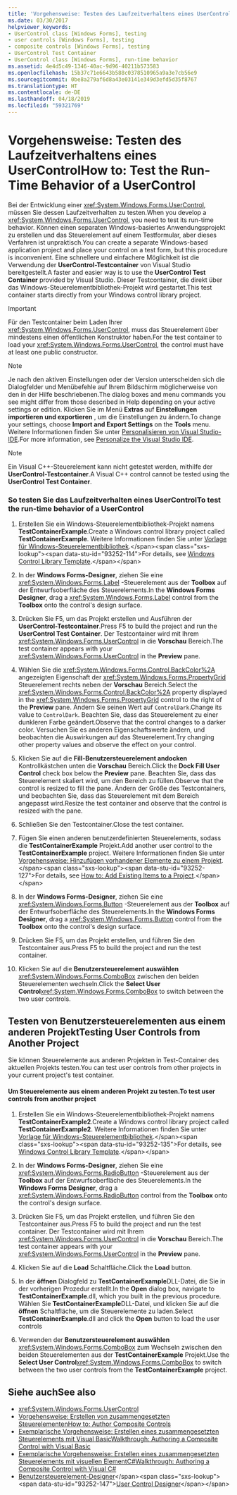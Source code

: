 ```yaml
---
title: 'Vorgehensweise: Testen des Laufzeitverhaltens eines UserControl'
ms.date: 03/30/2017
helpviewer_keywords:
- UserControl class [Windows Forms], testing
- user controls [Windows Forms], testing
- composite controls [Windows Forms], testing
- UserControl Test Container
- UserControl class [Windows Forms], run-time behavior
ms.assetid: 4e4d5c49-1346-40ac-9d96-40211b573583
ms.openlocfilehash: 15b37c71e6643b588c0378510965a9a3e7cb56e9
ms.sourcegitcommit: 0be8a279af6d8a43e03141e349d3efd5d35f8767
ms.translationtype: HT
ms.contentlocale: de-DE
ms.lasthandoff: 04/18/2019
ms.locfileid: "59321769"
---
```

# <a name="how-to-test-the-run-time-behavior-of-a-usercontrol"></a><span data-ttu-id="93252-102">Vorgehensweise: Testen des Laufzeitverhaltens eines UserControl</span><span class="sxs-lookup"><span data-stu-id="93252-102">How to: Test the Run-Time Behavior of a UserControl</span></span>
<span data-ttu-id="93252-103">Bei der Entwicklung einer <xref:System.Windows.Forms.UserControl>, müssen Sie dessen Laufzeitverhalten zu testen.</span><span class="sxs-lookup"><span data-stu-id="93252-103">When you develop a <xref:System.Windows.Forms.UserControl>, you need to test its run-time behavior.</span></span> <span data-ttu-id="93252-104">Können einen separaten Windows-basiertes Anwendungsprojekt zu erstellen und das Steuerelement auf einem Testformular, aber dieses Verfahren ist unpraktisch.</span><span class="sxs-lookup"><span data-stu-id="93252-104">You can create a separate Windows-based application project and place your control on a test form, but this procedure is inconvenient.</span></span> <span data-ttu-id="93252-105">Eine schnellere und einfachere Möglichkeit ist die Verwendung der **UserControl-Testcontainer** von Visual Studio bereitgestellt.</span><span class="sxs-lookup"><span data-stu-id="93252-105">A faster and easier way is to use the **UserControl Test Container** provided by Visual Studio.</span></span> <span data-ttu-id="93252-106">Dieser Testcontainer, die direkt über das Windows-Steuerelementbibliothek-Projekt wird gestartet.</span><span class="sxs-lookup"><span data-stu-id="93252-106">This test container starts directly from your Windows control library project.</span></span>  
  
> [!IMPORTANT]
>  <span data-ttu-id="93252-107">Für den Testcontainer beim Laden Ihrer <xref:System.Windows.Forms.UserControl>, muss das Steuerelement über mindestens einen öffentlichen Konstruktor haben.</span><span class="sxs-lookup"><span data-stu-id="93252-107">For the test container to load your <xref:System.Windows.Forms.UserControl>, the control must have at least one public constructor.</span></span>  
  
> [!NOTE]
>  <span data-ttu-id="93252-108">Je nach den aktiven Einstellungen oder der Version unterscheiden sich die Dialogfelder und Menübefehle auf Ihrem Bildschirm möglicherweise von den in der Hilfe beschriebenen.</span><span class="sxs-lookup"><span data-stu-id="93252-108">The dialog boxes and menu commands you see might differ from those described in Help depending on your active settings or edition.</span></span> <span data-ttu-id="93252-109">Klicken Sie im Menü **Extras** auf **Einstellungen importieren und exportieren** , um die Einstellungen zu ändern.</span><span class="sxs-lookup"><span data-stu-id="93252-109">To change your settings, choose **Import and Export Settings** on the **Tools** menu.</span></span> <span data-ttu-id="93252-110">Weitere Informationen finden Sie unter [Personalisieren von Visual Studio-IDE](/visualstudio/ide/personalizing-the-visual-studio-ide).</span><span class="sxs-lookup"><span data-stu-id="93252-110">For more information, see [Personalize the Visual Studio IDE](/visualstudio/ide/personalizing-the-visual-studio-ide).</span></span>  
  
> [!NOTE]
>  <span data-ttu-id="93252-111">Ein Visual C++-Steuerelement kann nicht getestet werden, mithilfe der **UserControl-Testcontainer**.</span><span class="sxs-lookup"><span data-stu-id="93252-111">A Visual C++ control cannot be tested using the **UserControl Test Container**.</span></span>  
  
### <a name="to-test-the-run-time-behavior-of-a-usercontrol"></a><span data-ttu-id="93252-112">So testen Sie das Laufzeitverhalten eines UserControl</span><span class="sxs-lookup"><span data-stu-id="93252-112">To test the run-time behavior of a UserControl</span></span>  
  
1. <span data-ttu-id="93252-113">Erstellen Sie ein Windows-Steuerelementbibliothek-Projekt namens **TestContainerExample**.</span><span class="sxs-lookup"><span data-stu-id="93252-113">Create a Windows control library project called **TestContainerExample**.</span></span> <span data-ttu-id="93252-114">Weitere Informationen finden Sie unter [Vorlage für Windows-Steuerelementbibliothek](https://docs.microsoft.com/previous-versions/kxczf775(v=vs.100)).</span><span class="sxs-lookup"><span data-stu-id="93252-114">For details, see [Windows Control Library Template](https://docs.microsoft.com/previous-versions/kxczf775(v=vs.100)).</span></span>  
  
2. <span data-ttu-id="93252-115">In der **Windows Forms-Designer**, ziehen Sie eine <xref:System.Windows.Forms.Label> -Steuerelement aus der **Toolbox** auf der Entwurfsoberfläche des Steuerelements.</span><span class="sxs-lookup"><span data-stu-id="93252-115">In the **Windows Forms Designer**, drag a <xref:System.Windows.Forms.Label> control from the **Toolbox** onto the control's design surface.</span></span>  
  
3. <span data-ttu-id="93252-116">Drücken Sie F5, um das Projekt erstellen und Ausführen der **UserControl-Testcontainer**.</span><span class="sxs-lookup"><span data-stu-id="93252-116">Press F5 to build the project and run the **UserControl Test Container**.</span></span> <span data-ttu-id="93252-117">Der Testcontainer wird mit Ihrem <xref:System.Windows.Forms.UserControl> in die **Vorschau** Bereich.</span><span class="sxs-lookup"><span data-stu-id="93252-117">The test container appears with your <xref:System.Windows.Forms.UserControl> in the **Preview** pane.</span></span>  
  
4. <span data-ttu-id="93252-118">Wählen Sie die <xref:System.Windows.Forms.Control.BackColor%2A> angezeigten Eigenschaft der <xref:System.Windows.Forms.PropertyGrid> Steuerelement rechts neben der **Vorschau** Bereich.</span><span class="sxs-lookup"><span data-stu-id="93252-118">Select the <xref:System.Windows.Forms.Control.BackColor%2A> property displayed in the <xref:System.Windows.Forms.PropertyGrid> control to the right of the **Preview** pane.</span></span> <span data-ttu-id="93252-119">Ändern Sie seinen Wert auf `ControlDark`.</span><span class="sxs-lookup"><span data-stu-id="93252-119">Change its value to `ControlDark`.</span></span> <span data-ttu-id="93252-120">Beachten Sie, dass das Steuerelement zu einer dunkleren Farbe geändert.</span><span class="sxs-lookup"><span data-stu-id="93252-120">Observe that the control changes to a darker color.</span></span> <span data-ttu-id="93252-121">Versuchen Sie es anderen Eigenschaftswerte ändern, und beobachten die Auswirkungen auf das Steuerelement.</span><span class="sxs-lookup"><span data-stu-id="93252-121">Try changing other property values and observe the effect on your control.</span></span>  
  
5. <span data-ttu-id="93252-122">Klicken Sie auf die **Fill-Benutzersteuerelement andocken** Kontrollkästchen unten die **Vorschau** Bereich.</span><span class="sxs-lookup"><span data-stu-id="93252-122">Click the **Dock Fill User Control** check box below the **Preview** pane.</span></span> <span data-ttu-id="93252-123">Beachten Sie, dass das Steuerelement skaliert wird, um den Bereich zu füllen.</span><span class="sxs-lookup"><span data-stu-id="93252-123">Observe that the control is resized to fill the pane.</span></span> <span data-ttu-id="93252-124">Ändern der Größe des Testcontainers, und beobachten Sie, dass das Steuerelement mit dem Bereich angepasst wird.</span><span class="sxs-lookup"><span data-stu-id="93252-124">Resize the test container and observe that the control is resized with the pane.</span></span>  
  
6. <span data-ttu-id="93252-125">Schließen Sie den Testcontainer.</span><span class="sxs-lookup"><span data-stu-id="93252-125">Close the test container.</span></span>  
  
7. <span data-ttu-id="93252-126">Fügen Sie einen anderen benutzerdefinierten Steuerelements, sodass die **TestContainerExample** Projekt.</span><span class="sxs-lookup"><span data-stu-id="93252-126">Add another user control to the **TestContainerExample** project.</span></span> <span data-ttu-id="93252-127">Weitere Informationen finden Sie unter [Vorgehensweise: Hinzufügen vorhandener Elemente zu einem Projekt](https://docs.microsoft.com/previous-versions/visualstudio/visual-studio-2010/9f4t9t92(v=vs.100)).</span><span class="sxs-lookup"><span data-stu-id="93252-127">For details, see [How to: Add Existing Items to a Project](https://docs.microsoft.com/previous-versions/visualstudio/visual-studio-2010/9f4t9t92(v=vs.100)).</span></span>  
  
8. <span data-ttu-id="93252-128">In der **Windows Forms-Designer**, ziehen Sie eine <xref:System.Windows.Forms.Button> -Steuerelement aus der **Toolbox** auf der Entwurfsoberfläche des Steuerelements.</span><span class="sxs-lookup"><span data-stu-id="93252-128">In the **Windows Forms Designer**, drag a <xref:System.Windows.Forms.Button> control from the **Toolbox** onto the control's design surface.</span></span>  
  
9. <span data-ttu-id="93252-129">Drücken Sie F5, um das Projekt erstellen, und führen Sie den Testcontainer aus.</span><span class="sxs-lookup"><span data-stu-id="93252-129">Press F5 to build the project and run the test container.</span></span>  
  
10. <span data-ttu-id="93252-130">Klicken Sie auf die **Benutzersteuerelement auswählen** <xref:System.Windows.Forms.ComboBox> zwischen den beiden Steuerelementen wechseln.</span><span class="sxs-lookup"><span data-stu-id="93252-130">Click the **Select User Control**<xref:System.Windows.Forms.ComboBox> to switch between the two user controls.</span></span>  
  
## <a name="testing-user-controls-from-another-project"></a><span data-ttu-id="93252-131">Testen von Benutzersteuerelementen aus einem anderen Projekt</span><span class="sxs-lookup"><span data-stu-id="93252-131">Testing User Controls from Another Project</span></span>  
 <span data-ttu-id="93252-132">Sie können Steuerelemente aus anderen Projekten in Test-Container des aktuellen Projekts testen.</span><span class="sxs-lookup"><span data-stu-id="93252-132">You can test user controls from other projects in your current project's test container.</span></span>  
  
#### <a name="to-test-user-controls-from-another-project"></a><span data-ttu-id="93252-133">Um Steuerelemente aus einem anderen Projekt zu testen.</span><span class="sxs-lookup"><span data-stu-id="93252-133">To test user controls from another project</span></span>  
  
1. <span data-ttu-id="93252-134">Erstellen Sie ein Windows-Steuerelementbibliothek-Projekt namens **TestContainerExample2**.</span><span class="sxs-lookup"><span data-stu-id="93252-134">Create a Windows control library project called **TestContainerExample2**.</span></span> <span data-ttu-id="93252-135">Weitere Informationen finden Sie unter [Vorlage für Windows-Steuerelementbibliothek](https://docs.microsoft.com/previous-versions/kxczf775(v=vs.100)).</span><span class="sxs-lookup"><span data-stu-id="93252-135">For details, see [Windows Control Library Template](https://docs.microsoft.com/previous-versions/kxczf775(v=vs.100)).</span></span>  
  
2. <span data-ttu-id="93252-136">In der **Windows Forms-Designer**, ziehen Sie eine <xref:System.Windows.Forms.RadioButton> -Steuerelement aus der **Toolbox** auf der Entwurfsoberfläche des Steuerelements.</span><span class="sxs-lookup"><span data-stu-id="93252-136">In the **Windows Forms Designer**, drag a <xref:System.Windows.Forms.RadioButton> control from the **Toolbox** onto the control's design surface.</span></span>  
  
3. <span data-ttu-id="93252-137">Drücken Sie F5, um das Projekt erstellen, und führen Sie den Testcontainer aus.</span><span class="sxs-lookup"><span data-stu-id="93252-137">Press F5 to build the project and run the test container.</span></span> <span data-ttu-id="93252-138">Der Testcontainer wird mit Ihrem <xref:System.Windows.Forms.UserControl> in die **Vorschau** Bereich.</span><span class="sxs-lookup"><span data-stu-id="93252-138">The test container appears with your <xref:System.Windows.Forms.UserControl> in the **Preview** pane.</span></span>  
  
4. <span data-ttu-id="93252-139">Klicken Sie auf die **Load** Schaltfläche.</span><span class="sxs-lookup"><span data-stu-id="93252-139">Click the **Load** button.</span></span>  
  
5. <span data-ttu-id="93252-140">In der **öffnen** Dialogfeld zu **TestContainerExample**DLL-Datei, die Sie in der vorherigen Prozedur erstellt.</span><span class="sxs-lookup"><span data-stu-id="93252-140">In the **Open** dialog box, navigate to **TestContainerExample**.dll, which you built in the previous procedure.</span></span> <span data-ttu-id="93252-141">Wählen Sie **TestContainerExample**DLL-Datei, und klicken Sie auf die **öffnen** Schaltfläche, um die Steuerelemente zu laden.</span><span class="sxs-lookup"><span data-stu-id="93252-141">Select **TestContainerExample**.dll and click the **Open** button to load the user controls</span></span>  
  
6. <span data-ttu-id="93252-142">Verwenden der **Benutzersteuerelement auswählen** <xref:System.Windows.Forms.ComboBox> zum Wechseln zwischen den beiden Steuerelementen aus der **TestContainerExample** Projekt.</span><span class="sxs-lookup"><span data-stu-id="93252-142">Use the **Select User Control**<xref:System.Windows.Forms.ComboBox> to switch between the two user controls from the **TestContainerExample** project.</span></span>  
  
## <a name="see-also"></a><span data-ttu-id="93252-143">Siehe auch</span><span class="sxs-lookup"><span data-stu-id="93252-143">See also</span></span>

- <xref:System.Windows.Forms.UserControl>
- [<span data-ttu-id="93252-144">Vorgehensweise: Erstellen von zusammengesetzten Steuerelementen</span><span class="sxs-lookup"><span data-stu-id="93252-144">How to: Author Composite Controls</span></span>](how-to-author-composite-controls.md)
- [<span data-ttu-id="93252-145">Exemplarische Vorgehensweise: Erstellen eines zusammengesetzten Steuerelements mit Visual Basic</span><span class="sxs-lookup"><span data-stu-id="93252-145">Walkthrough: Authoring a Composite Control with Visual Basic</span></span>](walkthrough-authoring-a-composite-control-with-visual-basic.md)
- [<span data-ttu-id="93252-146">Exemplarische Vorgehensweise: Erstellen eines zusammengesetzten Steuerelements mit visuellen ElementC#</span><span class="sxs-lookup"><span data-stu-id="93252-146">Walkthrough: Authoring a Composite Control with Visual C#</span></span>](walkthrough-authoring-a-composite-control-with-visual-csharp.md)
- <span data-ttu-id="93252-147">[Benutzersteuerelement-Designer](https://docs.microsoft.com/previous-versions/visualstudio/visual-studio-2010/183c3hth(v=vs.100))</span><span class="sxs-lookup"><span data-stu-id="93252-147">[User Control Designer](https://docs.microsoft.com/previous-versions/visualstudio/visual-studio-2010/183c3hth(v=vs.100))</span></span>
